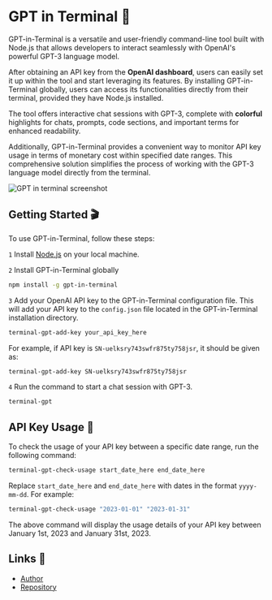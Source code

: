 # GPT in Terminal 👾

GPT-in-Terminal is a versatile and user-friendly command-line tool built with Node.js that allows developers to interact seamlessly with OpenAI's powerful GPT-3 language model. 

After obtaining an API key from the __OpenAI dashboard__, users can easily set it up within the tool and start leveraging its features. By installing GPT-in-Terminal globally, users can access its functionalities directly from their terminal, provided they have Node.js installed. 

The tool offers interactive chat sessions with GPT-3, complete with __colorful__ highlights for chats, prompts, code sections, and important terms for enhanced readability. 

Additionally, GPT-in-Terminal provides a convenient way to monitor API key usage in terms of monetary cost within specified date ranges. This comprehensive solution simplifies the process of working with the GPT-3 language model directly from the terminal.


![GPT in terminal screenshot](https://i.ibb.co/ByLWBp9/Screenshot-2023-04-01-at-6-14-28-PM.png)

## Getting Started 🎬

To use GPT-in-Terminal, follow these steps:

`1` Install [Node.js](https://nodejs.org/en/download) on your local machine.  

`2` Install GPT-in-Terminal globally 
```bash
npm install -g gpt-in-terminal
```
`3` Add your OpenAI API key to the GPT-in-Terminal configuration file. This will add your API key to the `config.json` file located in the GPT-in-Terminal installation directory.
```bash
terminal-gpt-add-key your_api_key_here
```
For example, if  API key is  `SN-uelksry743swfr875ty758jsr`, it should be given as:
```bash
terminal-gpt-add-key SN-uelksry743swfr875ty758jsr
```
  
`4` Run the command to start a chat session with GPT-3.
```bash 
terminal-gpt
```
 

## API Key Usage 🔑

To check the usage of your API key between a specific date range, run the following command:
```bash
terminal-gpt-check-usage start_date_here end_date_here
```
Replace `start_date_here` and `end_date_here` with dates in the format `yyyy-mm-dd`. For example:
```bash
terminal-gpt-check-usage "2023-01-01" "2023-01-31"
```
The above command will display the usage details of your API key between January 1st, 2023 and January 31st, 2023.

##  Links 🔗
- [Author](https://www.bijishob.com)
- [Repository](https://github.com/bijish-js/terminal-gpt)
